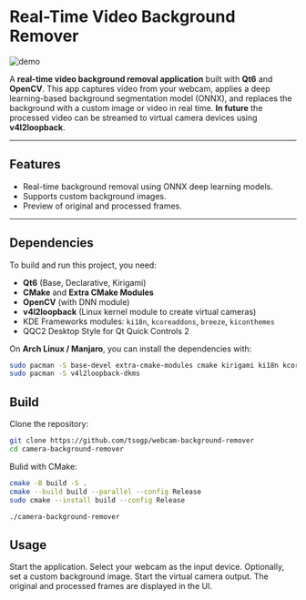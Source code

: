 # Real-Time Video Background Remover

![demo](https://github.com/user-attachments/assets)

A **real-time video background removal application** built with **Qt6** and **OpenCV**. This app captures video from your webcam, applies a deep learning-based background segmentation model (ONNX), and replaces the background with a custom image or video in real time. **In future** the processed video can be streamed to virtual camera devices using **v4l2loopback**.

---

## Features

- Real-time background removal using ONNX deep learning models.
- Supports custom background images.
- Preview of original and processed frames.

---

## Dependencies

To build and run this project, you need:

- **Qt6** (Base, Declarative, Kirigami)
- **CMake** and **Extra CMake Modules**
- **OpenCV** (with DNN module)
- **v4l2loopback** (Linux kernel module to create virtual cameras)
- KDE Frameworks modules: `ki18n`, `kcoreaddons`, `breeze`, `kiconthemes`
- QQC2 Desktop Style for Qt Quick Controls 2

On **Arch Linux / Manjaro**, you can install the dependencies with:

```bash
sudo pacman -S base-devel extra-cmake-modules cmake kirigami ki18n kcoreaddons breeze kiconthemes qt6-base qt6-declarative qqc2-desktop-style
sudo pacman -S v4l2loopback-dkms
```

## Build

Clone the repository:

```bash
git clone https://github.com/tsogp/webcam-background-remover
cd camera-background-remover
```

Bulid with CMake:
```bash
cmake -B build -S .
cmake --build build --parallel --config Release
sudo cmake --install build --config Release
```

```bash
./camera-background-remover
```

## Usage

Start the application. Select your webcam as the input device. Optionally, set a custom background image. Start the virtual camera output. The original and processed frames are displayed in the UI.
